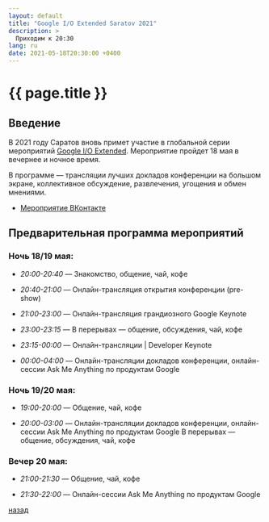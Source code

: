 ```yaml
---
layout: default
title: "Google I/O Extended Saratov 2021"
description: >
  Приходим к 20:30
lang: ru
date: 2021-05-18T20:30:00 +0400
---
```


# [](#header-1) {{ page.title }}

## Введение

В 2021 году Саратов вновь примет участие в глобальной серии мероприятий
[Google I/O Extended](https://events.google.com/io/).
Мероприятие пройдет 18 мая в вечернее и ночное время.

В программе — трансляции лучших докладов конференции на большом экране,
коллективное обсуждение, развлечения, угощения и обмен мнениями.

* [Мероприятие ВКонтакте](https://vk.com/googleio64)

## Предварительная программа мероприятий

### Ночь 18/19 мая:

* *20:00-20:40* — Знакомство, общение, чай, кофе

* *20:40-21:00* — Онлайн-трансляция открытия конференции (pre-show)

* *21:00-23:00* — Онлайн-трансляция грандиозного Google Keynote

* *23:00-23:15* — В перерывах — общение, обсуждения, чай, кофе

* *23:15-00:00* — Онлайн-трансляции \| Developer Keynote

* *00:00-04:00* — Онлайн-трансляции докладов конференции, онлайн-сессии Ask Me Anything по продуктам Google

### Ночь 19/20 мая:

* *19:00-20:00* — Общение, чай, кофе

* *20:00-03:00* — Онлайн-трансляции докладов конференции, онлайн-сессии Ask Me Anything по продуктам Google
В перерывах — общение, обсуждения, чай, кофе

### Вечер 20 мая:

* *21:00-21:30* — Общение, чай, кофе

* *21:30-22:00* — Онлайн-сессии Ask Me Anything по продуктам Google

[назад](../events/)

